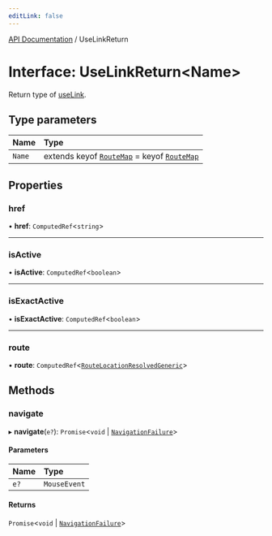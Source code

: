 ```yaml
---
editLink: false
---
```


[API Documentation](../index.md) / UseLinkReturn

# Interface: UseLinkReturn\<Name\>

Return type of [useLink](../index.md#useLink).

## Type parameters

| Name | Type |
| :------ | :------ |
| `Name` | extends keyof [`RouteMap`](../index.md#RouteMap) = keyof [`RouteMap`](../index.md#RouteMap) |

## Properties

### href

• **href**: `ComputedRef`\<`string`\>

___

### isActive

• **isActive**: `ComputedRef`\<`boolean`\>

___

### isExactActive

• **isExactActive**: `ComputedRef`\<`boolean`\>

___

### route

• **route**: `ComputedRef`\<[`RouteLocationResolvedGeneric`](RouteLocationResolvedGeneric.md)\>

## Methods

### navigate

▸ **navigate**(`e?`): `Promise`\<`void` \| [`NavigationFailure`](NavigationFailure.md)\>

#### Parameters

| Name | Type |
| :------ | :------ |
| `e?` | `MouseEvent` |

#### Returns

`Promise`\<`void` \| [`NavigationFailure`](NavigationFailure.md)\>
